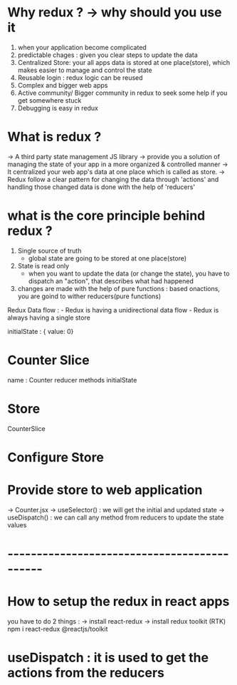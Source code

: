 # Why redux ? -> why should you use it
1. when your application become complicated
2. predictable chages : given you clear steps to update the data
3. Centralized Store: your all apps data is stored at one place(store), 
                      which makes easier to manage and control the state
4. Reusable login : redux logic can be reused
5. Complex and bigger web apps
6. Active community/ Bigger community in redux to seek some help if you get somewhere stuck
7. Debugging is easy in redux

# What is redux ?
-> A third party state management JS library
-> provide you a solution of managing the state of your app in a more organized & controlled manner
-> It centralized your web app's data at one place which is called as store.
-> Redux follow a clear pattern for changing the data through 'actions' and handling those changed data is done with the help of 'reducers'

# what is the core principle behind redux ?
1. Single source of truth 
    - global state are going to be stored at one place(store)
2. State is read only
    - when you want to update the data (or change the state), you have to dispatch an "action", that describes what had happened
3. changes are made with the help of pure functions : based onactions, you are goind to wither reducers(pure functions)

Redux Data flow :
    - Redux is having a unidirectional data flow
    - Redux is always having a single store

initialState : { value: 0}    

# Counter Slice
 name : Counter
 reducer methods
 initialState

# Store
 CounterSlice

# Configure Store

# Provide store to web application
<provider store={store}>
    <App.jsx> -> Counter.jsx -> useSelector() : we will get the initial and updated state
                             -> useDispatch() : we can call any method from reducers to update the state values
</provider>

# --------------------------------------------
# How to setup the redux in react apps
you have to do 2 things :
    -> install react-redux
    -> install redux toolkit (RTK)
        npm i react-redux @reactjs/toolkit 


# useDispatch : it is used to get the actions from the reducers